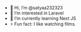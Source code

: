 - 👋 Hi, I’m @satyaa232323
- 👀 I’m interested in Laravel 
- 🌱 I’m currently learning Next JS
- ⚡ Fun fact: I like watching films.

<!---
satyaa232323/satyaa232323 is a ✨ special ✨ repository because its `README.md` (this file) appears on your GitHub profile.
You can click the Preview link to take a look at your changes.
--->
